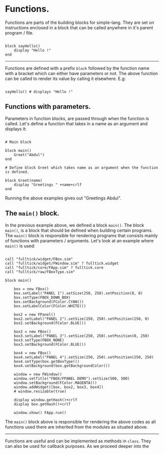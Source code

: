 # Functions.
Functions are parts of the  building blocks for simple-lang. They are set on instructions enclosed in a block that can be called anywhere in it's parent program / file.

```

block sayHello()
    display "Hello !"
end

```
---

Functions are defined with a prefix `block` followed by the function name with a bracket which  can either have parameters or not. The above function can be called to render its value by calling it elsewhere. E.g:

```

sayHello() # displays "Hello !"

```

## Functions with parameters.

Parameters in function blocks, are passed through when the function is called. Let's define a function that takes in a name as an argument and displays it:

``` Name.sim -  Display name.

# Main block 

block main()
    Greet("Abdul")
end

# Define block Greet which takes name as an argument when the function is defined.

block Greet(name)
    display "Greetings " +name+crlf
end

```
 Running the above examples gives out "Greetings Abdul". 

 ## The `main()` block.
 In the previous example above, we defined a block `main()`. The block `main()`, is a block that should be defined when building certain programs. The `main()` block is responsible for rendering programs that consists mainly of functions with parameters / arguments. Let's look at an example where   `main()` is used:

``` We'll be building a simple GUI app to show the function of main().

call "fulltick/widget/FBox.sim"
call "fulltick/widget/FWindow.sim" ? fulltick.widget
call "fulltick/core/FApp.sim" ? fulltick.core
call "fulltick/raw/FBoxType.sim"

block main()

	box = new FBox()
	box.setLabel("PANEL 1").setSize(250, 250).setPosition(0, 0)
	box.setType(FBOX_DOWN_BOX)
	box.setBackground(FColor.CYAN())
	box.setLabelColor(FColor.WHITE())
	
	box2 = new FPanel()
	box2.setLabel("PANEL 2").setSize(250, 250).setPosition(250, 0)
	box2.setBackground(FColor.BLUE())
	
	box3 = new FBox()
	box3.setLabel("PANEL 3").setSize(250, 250).setPosition(0, 250)
	box3.setType(FBOX_NONE)
	box3.setBackground(FColor.BLUE())
	
	box4 = new FBox()
	box4.setLabel("PANEL 4").setSize(250, 250).setPosition(250, 250)
	box4.setType(box.getBoxType())
	box4.setBackground(box.getBackgroundColor())
	
	window = new FWindow()
	window.setTitle("FBOX/FPANEL DEMO").setSize(500, 500)
	window.setBackground(FColor.MAGENTA())
	window.addWidget([box, box2, box3, box4])
	# window.resizable(true)
	
	display window.getHash()+crlf
	display box.getHash()+crlf
	
	window.show() FApp.run() 

```

The `main()` block above is responsible for rendering the above codes as all functions used there are inherited from the modules as situated above.

---

Functions are useful and can be implemented as methods in `class`. They can also be used for callback purposes. As we proceed deeper into the